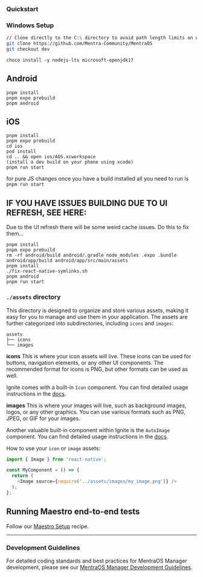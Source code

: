 ### Quickstart

### Windows Setup

```bash
// Clone directly to the C:\ directory to avoid path length limits on windows!
git clone https://github.com/Mentra-Community/MentraOS
git checkout dev
```

```
choco install -y nodejs-lts microsoft-openjdk17
```

## Android

```
pnpm install
pnpm expo prebuild
pnpm android
```

## iOS

```
pnpm install
pnpm expo prebuild
cd ios
pod install
cd .. && open ios/AOS.xcworkspace
(install a dev build on your phone using xcode)
pnpm run start
```

for pure JS changes once you have a build installed all you need to run is
`pnpm run start`

## IF YOU HAVE ISSUES BUILDING DUE TO UI REFRESH, SEE HERE:

Due to the UI refresh there will be some weird cache issues. Do this to fix them...

```
pnpm install
pnpm expo prebuild
rm -rf android/build android/.gradle node_modules .expo .bundle android/app/build android/app/src/main/assets
pnpm install
./fix-react-native-symlinks.sh
pnpm android
pnpm run start
```

### `./assets` directory

This directory is designed to organize and store various assets, making it easy for you to manage and use them in your application. The assets are further categorized into subdirectories, including `icons` and `images`:

```tree
assets
├── icons
└── images
```

**icons**
This is where your icon assets will live. These icons can be used for buttons, navigation elements, or any other UI components. The recommended format for icons is PNG, but other formats can be used as well.

Ignite comes with a built-in `Icon` component. You can find detailed usage instructions in the [docs](https://github.com/infinitered/ignite/blob/master/docs/boilerplate/app/components/Icon.md).

**images**
This is where your images will live, such as background images, logos, or any other graphics. You can use various formats such as PNG, JPEG, or GIF for your images.

Another valuable built-in component within Ignite is the `AutoImage` component. You can find detailed usage instructions in the [docs](https://github.com/infinitered/ignite/blob/master/docs/Components-AutoImage.md).

How to use your `icon` or `image` assets:

```typescript
import { Image } from 'react-native';

const MyComponent = () => {
  return (
    <Image source={require('../assets/images/my_image.png')} />
  );
};
```

## Running Maestro end-to-end tests

Follow our [Maestro Setup](https://ignitecookbook.com/docs/recipes/MaestroSetup) recipe.

---

### Development Guidelines

For detailed coding standards and best practices for MentraOS Manager development, please see our [MentraOS Manager Development Guidelines](https://docs.mentraos.com/contributing/mentraos-manager-guidelines).
